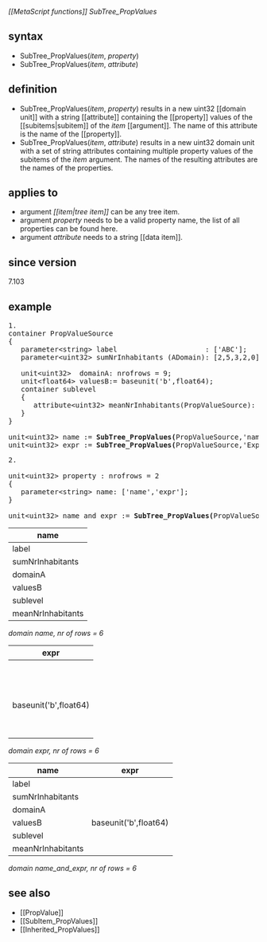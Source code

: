 *[[MetaScript functions]] SubTree_PropValues*

## syntax

- SubTree_PropValues(*item*, *property*)
- SubTree_PropValues(*item*, *attribute*)

## definition

- SubTree_PropValues(*item*, *property*) results in a new uint32 [[domain unit]] with a string [[attribute]] containing the [[property]] values of the [[subitems|subitem]] of the *item* [[argument]]. The name of this attribute is the name of the [[property]].
- SubTree_PropValues(*item*, *attribute*) results in a new uint32 domain unit with a set of string attributes containing multiple property values of the subitems of the *item* argument. The names of the resulting attributes are the names of the properties.

## applies to

- argument *[[item|tree item]]* can be any tree item.
- argument *property* needs to be a valid property name, the list of all properties can be found here.
- argument *attribute* needs to a string [[data item]].

## since version

7.103

## example

<pre>
1.
container PropValueSource
{
   parameter&lt;string&gt; label                     : ['ABC'];
   parameter&lt;uint32&gt; sumNrInhabitants (ADomain): [2,5,3,2,0];

   unit&lt;uint32&gt;  domainA: nrofrows = 9;
   unit&lt;float64&gt; valuesB:= baseunit('b',float64);
   container sublevel
   {
      attribute&lt;uint32&gt; meanNrInhabitants(PropValueSource): [1,2,1,1,0];
   }
}

unit&lt;uint32&gt; name := <B>SubTree_PropValues(</B>PropValueSource,'name'<B>)</B>;
unit&lt;uint32&gt; expr := <B>SubTree_PropValues(</B>PropValueSource,'Expr'<B>)</B>;
</pre>

<pre>
2.

unit&lt;uint32&gt; property : nrofrows = 2
{
   parameter&lt;string&gt; name: ['name','expr'];
}

unit&lt;uint32&gt; name_and_expr := <B>SubTree_PropValues(</B>PropValueSource, property/name<B>)</B>;
</pre>

| name              |
|-------------------|
| label             |
| sumNrInhabitants  |
| domainA           |
| valuesB           |
| sublevel          |
| meanNrInhabitants |

*domain name, nr of rows = 6*

| expr                  |
|-----------------------|
|                       |
|                       |
|                       |
| baseunit('b',float64) |
|                       |
|                       |

*domain expr, nr of rows = 6*

| name              | expr                  |
|-------------------|-----------------------|
| label             |                       |
| sumNrInhabitants  |                       |
| domainA           |                       |
| valuesB           | baseunit('b',float64) |
| sublevel          |                       |
| meanNrInhabitants |                       |

*domain name_and_expr, nr of rows = 6*

## see also

- [[PropValue]]
- [[SubItem_PropValues]]
- [[Inherited_PropValues]]